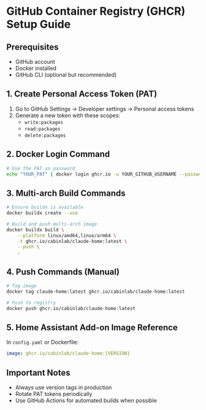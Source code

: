 # GitHub Container Registry (GHCR) Setup Guide

## Prerequisites
- GitHub account
- Docker installed
- GitHub CLI (optional but recommended)

## 1. Create Personal Access Token (PAT)
1. Go to GitHub Settings → Developer settings → Personal access tokens
2. Generate a new token with these scopes:
   - `write:packages`
   - `read:packages`
   - `delete:packages`

## 2. Docker Login Command
```bash
# Use the PAT as password
echo "YOUR_PAT" | docker login ghcr.io -u YOUR_GITHUB_USERNAME --password-stdin
```

## 3. Multi-arch Build Commands
```bash
# Ensure buildx is available
docker buildx create --use

# Build and push multi-arch image
docker buildx build \
    --platform linux/amd64,linux/arm64 \
    -t ghcr.io/cabinlab/claude-home:latest \
    --push \
    .
```

## 4. Push Commands (Manual)
```bash
# Tag image
docker tag claude-home:latest ghcr.io/cabinlab/claude-home:latest

# Push to registry
docker push ghcr.io/cabinlab/claude-home:latest
```

## 5. Home Assistant Add-on Image Reference
In `config.yaml` or Dockerfile:
```yaml
image: ghcr.io/cabinlab/claude-home:{VERSION}
```

## Important Notes
- Always use version tags in production
- Rotate PAT tokens periodically
- Use GitHub Actions for automated builds when possible